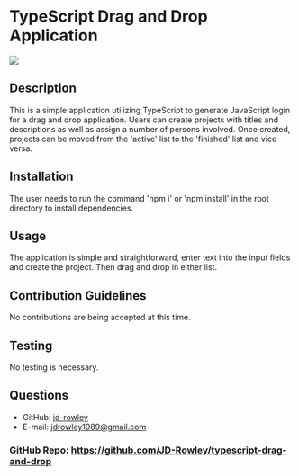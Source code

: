 # TypeScript Drag and Drop Application
  
  [
    <img src="https://img.shields.io/static/v1?label=LICENSE&message=MIT&color=informational&style=for-the-badge" />
    ](https://choosealicense.com/)
  
  ## Description
  This is a simple application utilizing TypeScript to generate JavaScript login for a drag and drop application. Users can create projects with titles and descriptions as well as assign a number of persons involved. Once created, projects can be moved from the 'active' list to the 'finished' list and vice versa.
  ## Installation
  The user needs to run the command 'npm i' or 'npm install' in the root directory to install dependencies.
  ## Usage
  The application is simple and straightforward, enter text into the input fields and create the project. Then drag and drop in either list.
  ## Contribution Guidelines
  No contributions are being accepted at this time.
  ## Testing
  No testing is necessary.
  ## Questions
  * GitHub: [jd-rowley](http://github.com/jd-rowley)
  * E-mail: jdrowley1989@gmail.com

  ### GitHub Repo: https://github.com/JD-Rowley/typescript-drag-and-drop
